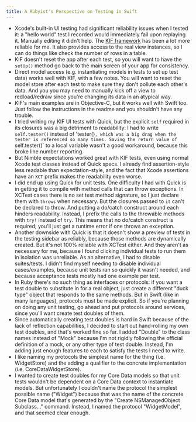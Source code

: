 ```yaml
---
title: A Rubyist's Perspective on Testing in Swift
---
```


* Xcode's built-in UI testing had significant reliability issues when I tested it: a "hello world" test I recorded would immediately fail upon replaying it. Manually editing it didn't help. The [KIF framework](https://github.com/kif-framework/KIF) has been a lot more reliable for me. It also provides access to the real view instances, so I can do things like check the number of rows in a table.
* KIF doesn't reset the app after each test, so you will want to have the `setUp()` method go back to the main screen of your app for consistency.
* Direct model access (e.g. instantiating models in tests to set up test data) works well with KIF, with a few notes. You will want to reset the model store after each test to make sure they don't pollute each other's data. And you you may need to manually kick off a view to redload/redraw since you're changing its data in an atypical way.
* KIF's main examples are in Objective-C, but it works well with Swift too. Just follow the instructions in the readme and you shouldn't have any trouble.
* I tried writing my KIF UI tests with Quick, but the explicit `self` required in its closures was a big detriment to readability: I had to write `self.tester()` instead of 'tester()`, which was a big drag when the tester is referenced so many times. Saving the return value of `self.tester()` to a local variable wasn't a good workaround, because this broke line number reporting.
* But Nimble expectations worked great with KIF tests, even using normal Xcode test classes instead of Quick specs. I already find assertion-style less readable than expectation-style, and the fact that Xcode assertions have an `XCT` prefix makes the readability even worse.
* I did end up using Quick for unit tests. One difficulty I had with Quick is in getting it to compile with method calls that can throw exceptions. In XCTest cases there is no set test method signature, so I just declare them with `throws` when necessary. But the closures passed to `it` can't be declared to throw. And putting a do/catch construct around each hinders readability. Instead, I prefix the calls to the throwable methods with `try!` instead of `try`. This means that no do/catch construct is required; you'll just get a runtime error if one throws an exception.
* Another downside with Quick is that it doesn't show a preview of tests in the testing sidebar as reliably, because those methods are dynamically created. But it's not 100% reliable with XCTest either. And they aren't as necessary for me, because I found clicking individual tests to run them in isolation was unreliable. As an alternative, I had to disable suites/tests. I didn't find myself needing to disable individual cases/examples, because unit tests ran so quickly it wasn't needed, and because acceptance tests mostly had one example per test.
* In Ruby there's no such thing as interfaces or protocols: if you want a test double to substitute in for a real object, just create a different "duck type" object that responds to the same methods. But in Swift (like in many languages), protocols must be made explicit. So if you're planning on doing any unit testing, go ahead and put protocols around services, since you'll want create test doubles of them.
* Since automatically creating test doubles is hard in Swift because of the lack of reflection capabilities, I decided to start out hand-rolling my own test doubles, and that's worked fine so far. I added "Double" to the class names instead of "Mock" because I'm not rigidly following the official definition of a mock, or any other type of test double. Instead, I'm adding just enough features to each to satisfy the tests I need to write.
* I like naming my protocols the simplest name for the thing (i.e. WidgetStore) and the adding a qualifier to the concrete implementation (i.e. CoreDataWidgetStore).
* I wanted to create test doubles for my Core Data models so that unit tests wouldn't be dependent on a Core Data context to instantiate models. But unfortunately I couldn't name the protocol the simplest possible name ("Widget") because that was the name of the concrete Core Data model that's generated by the "Create NSManagedObject Subclass…" command. Instead, I named the protocol "WidgetModel", and that seemed clear enough.